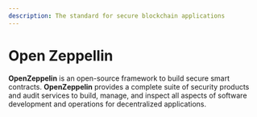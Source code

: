```yaml
---
description: The standard for secure blockchain applications
---
```


# Open Zeppellin

**OpenZeppelin** is an open-source framework to build secure smart contracts. **OpenZeppelin** provides a complete suite of security products and audit services to build, manage, and inspect all aspects of software development and operations for decentralized applications.

